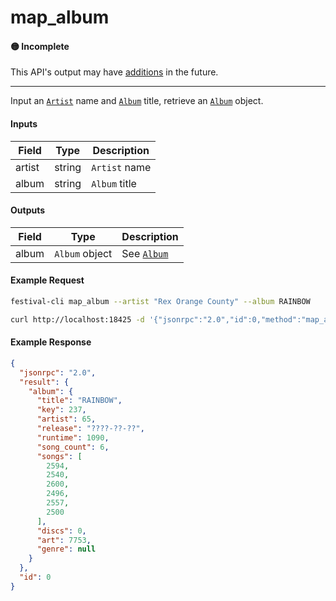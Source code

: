 # map_album

#### 🟡 Incomplete
This API's output may have [additions](../../api-stability/marker.md) in the future.

---

Input an [`Artist`](../../common-objects/artist.md) name and [`Album`](../../common-objects/album.md) title, retrieve an [`Album`](../../common-objects/album.md) object.

#### Inputs

| Field  | Type   | Description |
|--------|--------|-------------|
| artist | string | `Artist` name
| album  | string | `Album` title

#### Outputs

| Field | Type            | Description |
|-------|-----------------|-------------|
| album | `Album` object | See [`Album`](../../common-objects/album.md)

#### Example Request
```bash
festival-cli map_album --artist "Rex Orange County" --album RAINBOW
```
```bash
curl http://localhost:18425 -d '{"jsonrpc":"2.0","id":0,"method":"map_album","params":{"artist":"Rex Orange County","album":"RAINBOW"}}'
```

#### Example Response
```json
{
  "jsonrpc": "2.0",
  "result": {
    "album": {
      "title": "RAINBOW",
      "key": 237,
      "artist": 65,
      "release": "????-??-??",
      "runtime": 1090,
      "song_count": 6,
      "songs": [
        2594,
        2540,
        2600,
        2496,
        2557,
        2500
      ],
      "discs": 0,
      "art": 7753,
      "genre": null
    }
  },
  "id": 0
}
```
